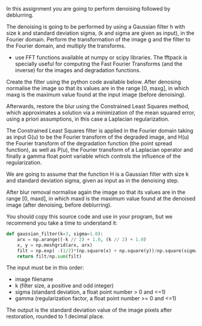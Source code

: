 In this assignment you are going to perform denoising followed by deblurring.

The denoising is going to be performed by using a Gaussian filter h with size k and standard deviation sigma, (k and sigma are given as input), in the Fourier domain. Perform the transformation of the image g and the filter to the Fourier domain, and multiply the transforms.

- use FFT functions available at numpy or scipy libraries. The fftpack is specially useful for computing the Fast Fourier Transforms (and the inverse) for the images and degradation functions.

Create the filter using the python code available below. After denosing normalise the image so that its values are in the range [0, maxg], in which maxg is the maximum value found at the input image (before denoising).

Afterwards, restore the blur using the Constrained Least Squares method, which approximates a solution via a minimization of the mean squared error, using a priori assumptions, in this case a Laplacian regularization.

The Constrained Least Squares filter is applied in the Fourier domain taking as input G(u) to be the Fourier transform of the degraded image, and H(u) the Fourier transform of the degradation function (the point spread function), as well as P(u), the Fourier transform of a Laplacian operator and finally a gamma float point variable which controls the influence of the regularization.

We are going to assume that the function H is a Gaussian filter with size k and standard deviation sigma, given as input as in the denoising step.

After blur removal normalise again the image so that its values are in the range [0, maxd], in which maxd is the maximum value found at the denoised image (after denoising, before deblurring).

You should copy this source code and use in your program, but we recommend you take a time to understand it:

``` Python
def gaussian_filter(k=3, sigma=1.0):
    arx = np.arange((-k // 2) + 1.0, (k // 2) + 1.0)
    x, y = np.meshgrid(arx, arx)
    filt = np.exp( -(1/2)*(np.square(x) + np.square(y))/np.square(sigma) )
    return filt/np.sum(filt)
```

The input must be in this order:

- image filename
- k (filter size, a positive and odd integer)
- sigma (standard deviation, a float point number > 0 and <=1)
- gamma (regularization factor, a float point number >= 0 and <=1)

The output is the standard deviation value of the image pixels after restoration, rounded to 1 decimal place.
